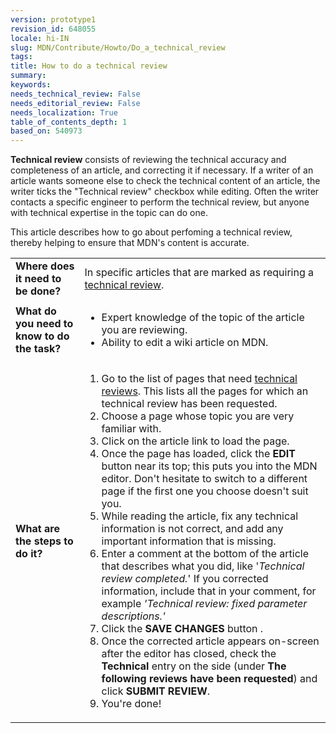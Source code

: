 ```yaml
---
version: prototype1
revision_id: 648055
locale: hi-IN
slug: MDN/Contribute/Howto/Do_a_technical_review
tags: 
title: How to do a technical review
summary: 
keywords: 
needs_technical_review: False
needs_editorial_review: False
needs_localization: True
table_of_contents_depth: 1
based_on: 540973
---
```

<p class="summary"><strong>Technical review</strong> consists of reviewing the technical accuracy and completeness of an article, and correcting it if necessary. If a writer of an article wants someone else to check the technical content of an article, the writer ticks the "Technical review" checkbox while editing. Often the writer contacts a specific engineer to perform the technical review, but anyone with technical expertise in the topic can do one.</p>
<p><span class="seoSummary">This article describes how to go about perfoming a technical review, thereby helping to ensure that MDN's content is accurate.</span></p>
<table class="fullwidth-table">
 <tbody>
  <tr>
   <td><strong>Where does it need to be done?</strong></td>
   <td>In specific articles that are marked as requiring a <a href="/en-US/docs/needs-review/technical">technical review</a>.</td>
  </tr>
  <tr>
   <td><strong>What do you need to know to do the task?</strong></td>
   <td>
    <ul>
     <li>Expert knowledge of the topic of the article you are reviewing.</li>
     <li>Ability to edit a wiki article on MDN.</li>
    </ul>
   </td>
  </tr>
  <tr>
   <td><strong>What are the steps to do it?</strong></td>
   <td>
    <ol>
     <li>Go to the list of pages that need <a href="/en-US/docs/needs-review/technical">technical reviews</a>. This lists all the pages for which an technical review has been requested.</li>
     <li>Choose a page whose topic you are very familiar with.</li>
     <li>Click on the article link to load the page.</li>
     <li>Once the page has loaded, click the <strong>EDIT</strong> button near its top; this puts you into the MDN editor. Don't hesitate to switch to a different page if the first one you choose doesn't suit you.</li>
     <li>While reading the article, fix any technical information is not correct, and add any important information that is missing.</li>
     <li>Enter a comment at the bottom of the article that describes what you did, like '<em>Technical review completed.</em>' If you corrected information, include that in your comment, for example <em>'Technical review: fixed parameter descriptions.'</em></li>
     <li>Click the <strong>SAVE CHANGES</strong> button .</li>
     <li>Once the corrected article appears on-screen after the editor has closed, check the <strong>Technical</strong> entry on the side (under <strong>The following reviews have been requested</strong>) and click <strong>SUBMIT REVIEW</strong>.</li>
     <li>You're done!</li>
    </ol>
   </td>
  </tr>
 </tbody>
</table>
<p>&nbsp;</p>

